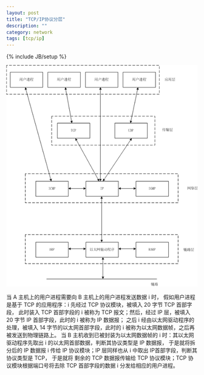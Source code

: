 ```yaml
---
layout: post
title: "TCP/IP协议分层"
description: ""
category: network
tags: [tcp/ip]
---
```

{% include JB/setup %}

![](/images/network/ProtocolLayer.png)

当 A 主机上的用户进程需要向 B 主机上的用户进程发送数据 i 时，
假如用户进程是基于 TCP 的应用程序：i 先经过 TCP 协议模块，被填入 20 字节 TCP 首部字段，
此时装入 TCP 首部字段的 i 被称为 TCP 报文；然后，经过 IP 层，被填入 20 字节 IP 首部字段，此时的 i 被称为 IP 数据报；
之后 i 经由以太网驱动程序的处理，被填入 14 字节的以太网首部字段，此时的 i 被称为以太网数据帧，之后再被发送到物理链路上。
当 B 主机收到已被封装为以太网数据帧的 i 时：其以太网驱动程序先取出 i 的以太网首部数据，判断其协议类型是 IP 数据报，
于是就将拆分后的 IP 数据报 i 传给 IP 协议模块；IP 层同样也从 i 中取出 IP首部字段，判断其协议类型是 TCP，
于是就将 剩余的 TCP 数据报传输给 TCP 协议模块；TCP 协议模块根据端口号将去除 TCP 首部字段的数据 i 分发给相应的用户进程。
